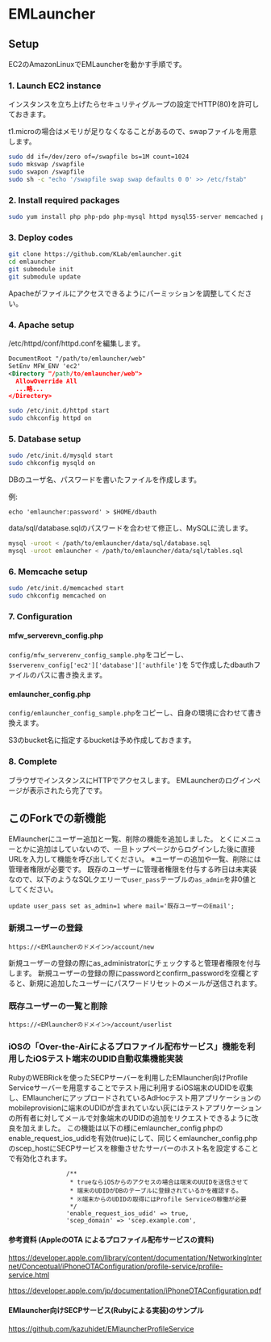 EMLauncher
==========

## Setup

EC2のAmazonLinuxでEMLauncherを動かす手順です。

### 1. Launch EC2 instance

インスタンスを立ち上げたらセキュリティグループの設定でHTTP(80)を許可しておきます。

t1.microの場合はメモリが足りなくなることがあるので、swapファイルを用意します。
```BASH
sudo dd if=/dev/zero of=/swapfile bs=1M count=1024
sudo mkswap /swapfile
sudo swapon /swapfile
sudo sh -c "echo '/swapfile swap swap defaults 0 0' >> /etc/fstab"
```

### 2. Install required packages

```BASH
sudo yum install php php-pdo php-mysql httpd mysql55-server memcached php-pecl-memcache php-mbstring php-pecl-imagick git
```

### 3. Deploy codes

```BASH
git clone https://github.com/KLab/emlauncher.git
cd emlauncher
git submodule init
git submodule update
```
Apacheがファイルにアクセスできるようにパーミッションを調整してください。

### 4. Apache setup

/etc/httpd/conf/httpd.confを編集します。
```XML
DocumentRoot "/path/to/emlauncher/web"
SetEnv MFW_ENV 'ec2'
<Directory "/path/to/emlauncher/web">
  AllowOverride All
  ...略...
</Directory>
```

```BASH
sudo /etc/init.d/httpd start
sudo chkconfig httpd on
```


### 5. Database setup

```BASH
sudo /etc/init.d/mysqld start
sudo chkconfig mysqld on
```

DBのユーザ名、パスワードを書いたファイルを作成します。

例:
```
echo 'emlauncher:password' > $HOME/dbauth
```

data/sql/database.sqlのパスワードを合わせて修正し、MySQLに流します。
```BASH
mysql -uroot < /path/to/emlauncher/data/sql/database.sql
mysql -uroot emlauncher < /path/to/emlauncher/data/sql/tables.sql
```

### 6. Memcache setup

```BASH
sudo /etc/init.d/memcached start
sudo chkconfig memcached on
```

### 7. Configuration

#### mfw_serverevn_config.php
``config/mfw_serverenv_config_sample.php``をコピーし、``$serverenv_config['ec2']['database']['authfile']``を
5で作成したdbauthファイルのパスに書き換えます。

#### emlauncher_config.php
``config/emlauncher_config_sample.php``をコピーし、自身の環境に合わせて書き換えます。

S3のbucket名に指定するbucketは予め作成しておきます。

### 8. Complete

ブラウザでインスタンスにHTTPでアクセスします。
EMLauncherのログインページが表示されたら完了です。

## このForkでの新機能
EMlauncherにユーザー追加と一覧、削除の機能を追加しました。
とくにメニューとかに追加はしていないので、一旦トップページからログインした後に直接URLを入力して機能を呼び出してください。
※ユーザーの追加や一覧、削除には管理者権限が必要です。
既存のユーザーに管理者権限を付与する昨日は未実装なので、以下のようなSQLクエリーで``user_pass``テーブルの``as_admin``を非0値としてください。
```
update user_pass set as_admin=1 where mail='既存ユーザーのEmail';
```

### 新規ユーザーの登録
```
https://<EMlauncherのドメイン>/account/new
```
新規ユーザーの登録の際にas_administratorにチェックすると管理者権限を付与します。
新規ユーザーの登録の際にpasswordとconfirm_passwordを空欄とすると、新規に追加したユーザーにパスワードリセットのメールが送信されます。

### 既存ユーザーの一覧と削除
```
https://<EMlauncherのドメイン>/account/userlist
```

### iOSの「Over-the-Airによるプロファイル配布サービス」機能を利用したiOSテスト端末のUDID自動収集機能実装
RubyのWEBRickを使ったSECPサーバーを利用したEMlauncher向けProfile Serviceサーバーを用意することでテスト用に利用するiOS端末のUDIDを収集し、EMlauncherにアップロードされているAdHocテスト用アプリケーションのmobileprovisionに端末のUDIDが含まれていない灰にはテストアプリケーションの所有者に対してメールで対象端末のUDIDの追加をリクエストできるように改良を加えました。
この機能は以下の様にemlauncher_config.phpのenable_request_ios_udidを有効(true)にして、同じくemlauncher_config.phpのscep_hostにSECPサービスを稼働させたサーバーのホスト名を設定することで有効化されます。

```emlauncher_config.php
                /**
                 * trueならiOSからのアクセスの場合は端末のUUIDを送信させて
                 * 端末のUDIDがDBのテーブルに登録されているかを確認する。
                 * ※端末からのUDIDの取得にはProfile Serviceの稼働が必要
                 */
                'enable_request_ios_udid' => true,
                'scep_domain' => 'scep.example.com',
```

#### 参考資料 (AppleのOTA によるプロファイル配布サービスの資料)
<https://developer.apple.com/library/content/documentation/NetworkingInternet/Conceptual/iPhoneOTAConfiguration/profile-service/profile-service.html>

<https://developer.apple.com/jp/documentation/iPhoneOTAConfiguration.pdf>

#### EMlauncher向けSECPサービス(Rubyによる実装)のサンプル
<https://github.com/kazuhidet/EMlauncherProfileService>
